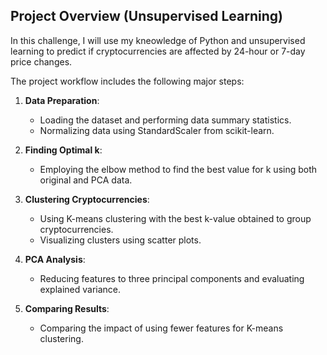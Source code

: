 ## Project Overview (Unsupervised Learning)

In this challenge, I will use my kneowledge of Python and unsupervised learning to predict if cryptocurrencies are affected by 24-hour or 7-day price changes.

The project workflow includes the following major steps:

1. **Data Preparation**:
   - Loading the dataset and performing data summary statistics.
   - Normalizing data using StandardScaler from scikit-learn.

2. **Finding Optimal k**:
   - Employing the elbow method to find the best value for k using both original and PCA data.

3. **Clustering Cryptocurrencies**:
   - Using K-means clustering with the best k-value obtained to group cryptocurrencies.
   - Visualizing clusters using scatter plots.

4. **PCA Analysis**:
   - Reducing features to three principal components and evaluating explained variance.

5. **Comparing Results**:
   - Comparing the impact of using fewer features for K-means clustering.



